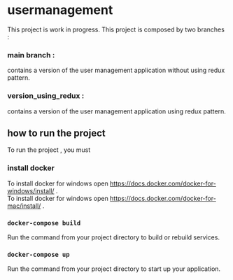 # usermanagement
This project is work in progress.
This project is composed by two branches :
### main branch : 
contains a version of the user management application without using redux pattern.
### version_using_redux :
contains a version of the user management application using redux pattern.

## how to run the project
To run the project , you must

### install docker 

To install docker for windows open https://docs.docker.com/docker-for-windows/install/ .\
To install docker for windows open https://docs.docker.com/docker-for-mac/install/ .

### `docker-compose build`

Run the command from your project directory to build or rebuild services.

### `docker-compose up`

Run the command from your project directory to start up your application.
